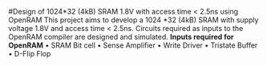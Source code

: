 #Design of 1024*32 (4kB) SRAM 1.8V with access time &lt; 2.5ns using OpenRAM
This project aims to develop a 1024 *32 (4kB) SRAM with supply voltage 1.8V and access time < 2.5ns. Circuits required as inputs to the OpenRAM compiler are designed and simulated.
**Inputs required for OpenRAM**
•	SRAM Bit cell
•	Sense Amplifier
•	Write Driver
•	Tristate Buffer
•	D-Flip Flop
